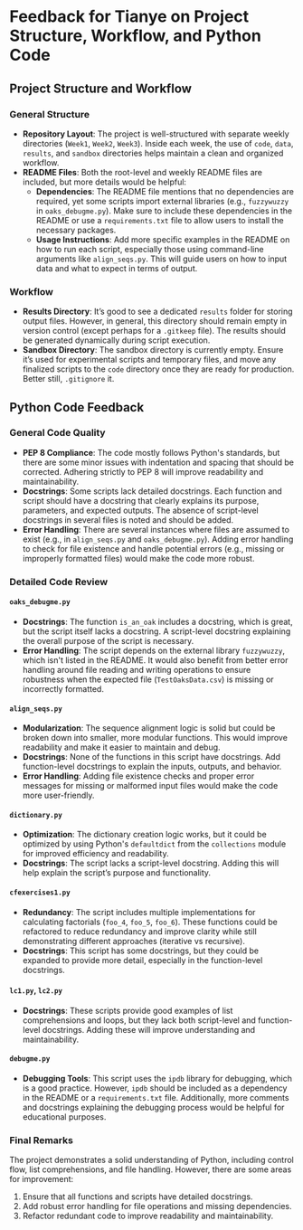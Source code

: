 
# Feedback for Tianye on Project Structure, Workflow, and Python Code

## Project Structure and Workflow

### General Structure
- **Repository Layout**: The project is well-structured with separate weekly directories (`Week1`, `Week2`, `Week3`). Inside each week, the use of `code`, `data`, `results`, and `sandbox` directories helps maintain a clean and organized workflow.
- **README Files**: Both the root-level and weekly README files are included, but more details would be helpful:
  - **Dependencies**: The README file mentions that no dependencies are required, yet some scripts import external libraries (e.g., `fuzzywuzzy` in `oaks_debugme.py`). Make sure to include these dependencies in the README or use a `requirements.txt` file to allow users to install the necessary packages.
  - **Usage Instructions**: Add more specific examples in the README on how to run each script, especially those using command-line arguments like `align_seqs.py`. This will guide users on how to input data and what to expect in terms of output.

### Workflow
- **Results Directory**: It’s good to see a dedicated `results` folder for storing output files. However, in general, this directory should remain empty in version control (except perhaps for a `.gitkeep` file). The results should be generated dynamically during script execution.
- **Sandbox Directory**: The sandbox directory is currently empty. Ensure it’s used for experimental scripts and temporary files, and move any finalized scripts to the `code` directory once they are ready for production. Better still, `.gitignore` it. 

## Python Code Feedback

### General Code Quality
- **PEP 8 Compliance**: The code mostly follows Python's standards, but there are some minor issues with indentation and spacing that should be corrected. Adhering strictly to PEP 8 will improve readability and maintainability.
- **Docstrings**: Some scripts lack detailed docstrings. Each function and script should have a docstring that clearly explains its purpose, parameters, and expected outputs. The absence of script-level docstrings in several files is noted and should be added.
- **Error Handling**: There are several instances where files are assumed to exist (e.g., in `align_seqs.py` and `oaks_debugme.py`). Adding error handling to check for file existence and handle potential errors (e.g., missing or improperly formatted files) would make the code more robust.

### Detailed Code Review

#### `oaks_debugme.py`
- **Docstrings**: The function `is_an_oak` includes a docstring, which is great, but the script itself lacks a docstring. A script-level docstring explaining the overall purpose of the script is necessary.
- **Error Handling**: The script depends on the external library `fuzzywuzzy`, which isn't listed in the README. It would also benefit from better error handling around file reading and writing operations to ensure robustness when the expected file (`TestOaksData.csv`) is missing or incorrectly formatted.

#### `align_seqs.py`
- **Modularization**: The sequence alignment logic is solid but could be broken down into smaller, more modular functions. This would improve readability and make it easier to maintain and debug.
- **Docstrings**: None of the functions in this script have docstrings. Add function-level docstrings to explain the inputs, outputs, and behavior.
- **Error Handling**: Adding file existence checks and proper error messages for missing or malformed input files would make the code more user-friendly.

#### `dictionary.py`
- **Optimization**: The dictionary creation logic works, but it could be optimized by using Python's `defaultdict` from the `collections` module for improved efficiency and readability.
- **Docstrings**: The script lacks a script-level docstring. Adding this will help explain the script’s purpose and functionality.

#### `cfexercises1.py`
- **Redundancy**: The script includes multiple implementations for calculating factorials (`foo_4`, `foo_5`, `foo_6`). These functions could be refactored to reduce redundancy and improve clarity while still demonstrating different approaches (iterative vs recursive).
- **Docstrings**: This script has some docstrings, but they could be expanded to provide more detail, especially in the function-level docstrings.

#### `lc1.py`, `lc2.py`
- **Docstrings**: These scripts provide good examples of list comprehensions and loops, but they lack both script-level and function-level docstrings. Adding these will improve understanding and maintainability.
  
#### `debugme.py`
- **Debugging Tools**: This script uses the `ipdb` library for debugging, which is a good practice. However, `ipdb` should be included as a dependency in the README or a `requirements.txt` file. Additionally, more comments and docstrings explaining the debugging process would be helpful for educational purposes.

### Final Remarks
The project demonstrates a solid understanding of Python, including control flow, list comprehensions, and file handling. However, there are some areas for improvement:
1. Ensure that all functions and scripts have detailed docstrings.
2. Add robust error handling for file operations and missing dependencies.
3. Refactor redundant code to improve readability and maintainability.